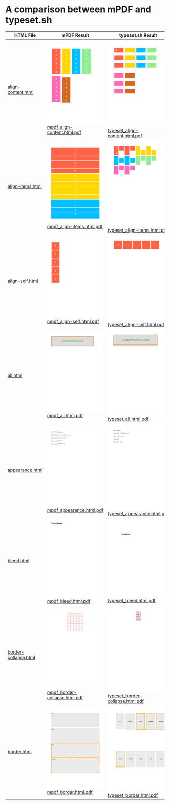 
# A comparison between mPDF and typeset.sh

HTML File | mPDF Result | typeset.sh Result
------------ | ------------- | -------------
[align-content.html](html/align-content.html) | ![](result/mpdf_align-content.html.png) [mpdf_align-content.html.pdf](result/mpdf_align-content.html.pdf) | ![](result/typeset_align-content.html.png) [typeset_align-content.html.pdf](result/typeset_align-content.html.pdf)
[align-items.html](html/align-items.html) | ![](result/mpdf_align-items.html.png) [mpdf_align-items.html.pdf](result/mpdf_align-items.html.pdf) | ![](result/typeset_align-items.html.png) [typeset_align-items.html.pdf](result/typeset_align-items.html.pdf)
[align-self.html](html/align-self.html) | ![](result/mpdf_align-self.html.png) [mpdf_align-self.html.pdf](result/mpdf_align-self.html.pdf) | ![](result/typeset_align-self.html.png) [typeset_align-self.html.pdf](result/typeset_align-self.html.pdf)
[all.html](html/all.html) | ![](result/mpdf_all.html.png) [mpdf_all.html.pdf](result/mpdf_all.html.pdf) | ![](result/typeset_all.html.png) [typeset_all.html.pdf](result/typeset_all.html.pdf)
[appearance.html](html/appearance.html) | ![](result/mpdf_appearance.html.png) [mpdf_appearance.html.pdf](result/mpdf_appearance.html.pdf) | ![](result/typeset_appearance.html.png) [typeset_appearance.html.pdf](result/typeset_appearance.html.pdf)
[bleed.html](html/bleed.html) | ![](result/mpdf_bleed.html.png) [mpdf_bleed.html.pdf](result/mpdf_bleed.html.pdf) | ![](result/typeset_bleed.html.png) [typeset_bleed.html.pdf](result/typeset_bleed.html.pdf)
[border-collapse.html](html/border-collapse.html) | ![](result/mpdf_border-collapse.html.png) [mpdf_border-collapse.html.pdf](result/mpdf_border-collapse.html.pdf) | ![](result/typeset_border-collapse.html.png) [typeset_border-collapse.html.pdf](result/typeset_border-collapse.html.pdf)
[border.html](html/border.html) | ![](result/mpdf_border.html.png) [mpdf_border.html.pdf](result/mpdf_border.html.pdf) | ![](result/typeset_border.html.png) [typeset_border.html.pdf](result/typeset_border.html.pdf)
